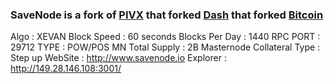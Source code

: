 ### SaveNode is a fork of [PIVX](https://github.com/PIVX-Project/PIVX) that forked [Dash](https://github.com/dashpay/dash) that forked [Bitcoin](https://github.com/bitcoin/bitcoinp)
Algo : XEVAN
Block Speed : 60 seconds
Blocks Per Day : 1440
RPC PORT : 29712
TYPE : POW/POS MN
Total Supply : 2B
Masternode Collateral Type : Step up
WebSite : http://www.savenode.io
Explorer : http://149.28.146.108:3001/



